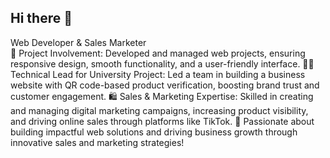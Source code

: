 ## Hi there 👋

Web Developer & Sales Marketer<br>
🚀 Project Involvement: Developed and managed web projects, ensuring responsive design, smooth functionality, and a user-friendly interface.
👨‍💻 Technical Lead for University Project: Led a team in building a business website with QR code-based product verification, boosting brand trust and customer engagement.
🛍️ Sales & Marketing Expertise: Skilled in creating and managing digital marketing campaigns, increasing product visibility, and driving online sales through platforms like TikTok.
🌟 Passionate about building impactful web solutions and driving business growth through innovative sales and marketing strategies!






